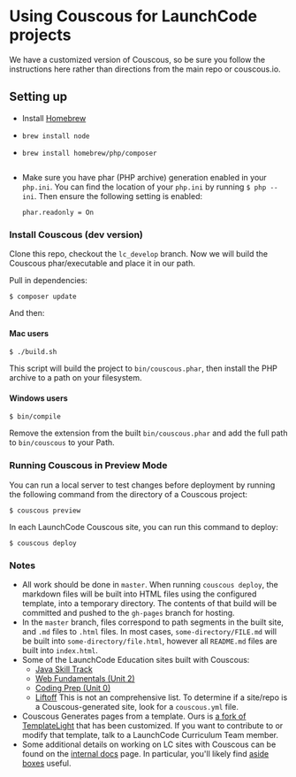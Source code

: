 # Using Couscous for LaunchCode projects

We have a customized version of Couscous, so be sure you follow the instructions here rather than directions from the main repo or couscous.io.

## Setting up

- Install [Homebrew](http://brew.sh/)
- `brew install node`
- `brew install homebrew/php/composer`
    ```
- Make sure you have phar (PHP archive) generation enabled in your `php.ini`. You can find the location of your `php.ini` by running `$ php --ini`. Then ensure the following setting is enabled:

    ```
    phar.readonly = On
    ```

### Install Couscous (dev version)

Clone this repo, checkout the `lc_develop` branch. Now we will build the Couscous phar/executable and place it in our path.

Pull in dependencies:
```
$ composer update
```

And then:

#### Mac users

```
$ ./build.sh
```
This script will build the project to `bin/couscous.phar`, then install the PHP archive to a path on your filesystem.

#### Windows users

```
$ bin/compile
```

Remove the extension from the built `bin/couscous.phar` and add the full path to `bin/couscous` to your Path.

### Running Couscous in Preview Mode

You can run a local server to test changes before deployment by running the following command from the directory of a Couscous project:

```
$ couscous preview
```

In each LaunchCode Couscous site, you can run this command to deploy:

```
$ couscous deploy
```

### Notes

- All work should be done in `master`. When running `couscous deploy`, the markdown files will be built into HTML files using the configured template, into a temporary directory. The contents of that build will be committed and pushed to the `gh-pages` branch for hosting.
- In the `master` branch, files correspond to path segments in the built site, and `.md` files to `.html` files. In most cases, `some-directory/FILE.md` will be built into `some-directory/file.html`, however all `README.md` files are built into `index.html`.
- Some of the LaunchCode Education sites built with Couscous:
    - [Java Skill Track](https://github.com/LaunchCodeEducation/skills-back-end-java)
    - [Web Fundamentals (Unit 2)](https://github.com/LaunchCodeEducation/web-fundamentals)
    - [Coding Prep (Unit 0)](https://github.com/LaunchCodeEducation/coding-prep)
    - [Liftoff](https://github.com/LaunchCodeEducation/liftoff)
    This is not an comprehensive list. To determine if a site/repo is a Couscous-generated site, look for a `couscous.yml` file.
- Couscous Generates pages from a template. Ours is [a fork of TemplateLight](https://github.com/LaunchCodeEducation/Template-Light) that has been customized. If you want to contribute to or modify that template, talk to a LaunchCode Curriculum Team member.
- Some additional details on working on LC sites with Couscous can be found on the [internal docs](http://education.launchcode.org/internal-docs/) page. In particular, you'll likely find [aside boxes](http://education.launchcode.org/internal-docs/aside-boxes/) useful.
